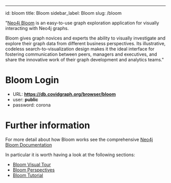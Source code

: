 ---
id: bloom
title: Bloom 
sidebar_label: Bloom
slug: /bloom

"[Neo4j Bloom](https://neo4j.com/product/bloom/) is an easy-to-use graph exploration application for visually interacting with Neo4j graphs.

Bloom gives graph novices and experts the ability to visually investigate and explore their graph data from different business perspectives. Its illustrative, codeless search-to-visualization design makes it the ideal interface for fostering communication between peers, managers and executives, and share the innovative work of their graph development and analytics teams."

# Bloom Login

* URL: **https://db.covidgraph.org/browser/bloom**
* user: **public**
* password: corona

# Further information

For more detail about how Bloom works see the comprehensive [Neo4j Bloom Documentation](https://neo4j.com/docs/bloom-user-guide/current/)

In particular it is worth having a look at the following sections:
- [Bloom Visual Tour](https://neo4j.com/docs/bloom-user-guide/current/bloom-visual-tour/)
- [Bloom Perspectives](https://neo4j.com/docs/bloom-user-guide/current/bloom-perspectives/)
- [Bloom Tutorial](https://neo4j.com/docs/bloom-user-guide/current/bloom-tutorial/)
